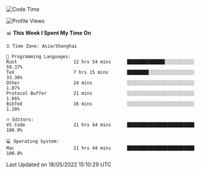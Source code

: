 <!--START_SECTION:waka-->
![Code Time](http://img.shields.io/badge/Code%20Time-1%2C329%20hrs%208%20mins-blue)

![Profile Views](http://img.shields.io/badge/Profile%20Views-125-blue)

📊 **This Week I Spent My Time On** 

```text
⌚︎ Time Zone: Asia/Shanghai

💬 Programming Languages: 
Rust                     12 hrs 54 mins      ██████████████░░░░░░░░░░░   59.37% 
TeX                      7 hrs 15 mins       ████████░░░░░░░░░░░░░░░░░   33.36% 
Other                    24 mins             ░░░░░░░░░░░░░░░░░░░░░░░░░   1.87% 
Protocol Buffer          21 mins             ░░░░░░░░░░░░░░░░░░░░░░░░░   1.66% 
BibTeX                   16 mins             ░░░░░░░░░░░░░░░░░░░░░░░░░   1.28%

🔥 Editors: 
VS Code                  21 hrs 44 mins      █████████████████████████   100.0%

💻 Operating System: 
Mac                      21 hrs 44 mins      █████████████████████████   100.0%

```


 Last Updated on 18/05/2022 15:10:29 UTC
<!--END_SECTION:waka-->
